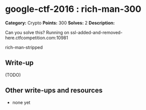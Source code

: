 # google-ctf-2016 : rich-man-300

**Category:** Crypto
**Points:** 300
**Solves:** 2
**Description:**

Can you solve this? Running on ssl-added-and-removed-here.ctfcompetition.com:10981

rich-man-stripped


## Write-up

(TODO)

## Other write-ups and resources

* none yet
